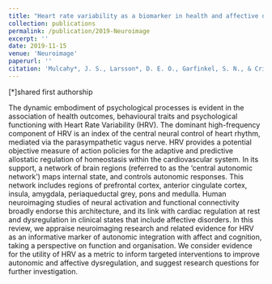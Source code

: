 ```yaml
---
title: "Heart rate variability as a biomarker in health and affective disorders: A perspective on neuroimaging studies"
collection: publications
permalink: /publication/2019-Neuroimage
excerpt: ''
date: 2019-11-15
venue: 'Neuroimage'
paperurl: ''
citation: 'Mulcahy*, J. S., Larsson*, D. E. O., Garfinkel, S. N., & Critchley, H. D. (2019). &quot;Heat rate variability as a biomarker in health and affective disorders: A perspective on neuroimaging studies.&quot; <i>Neuroimage</i>. 202.'
---
```


[*]shared first authorship

The dynamic embodiment of psychological processes is evident in the association of health outcomes, behavioural traits and psychological functioning with Heart Rate Variability (HRV). The dominant high-frequency component of HRV is an index of the central neural control of heart rhythm, mediated via the parasympathetic vagus nerve. HRV provides a potential objective measure of action policies for the adaptive and predictive allostatic regulation of homeostasis within the cardiovascular system. In its support, a network of brain regions (referred to as the ‘central autonomic network’) maps internal state, and controls autonomic responses. This network includes regions of prefrontal cortex, anterior cingulate cortex, insula, amygdala, periaqueductal grey, pons and medulla. Human neuroimaging studies of neural activation and functional connectivity broadly endorse this architecture, and its link with cardiac regulation at rest and dysregulation in clinical states that include affective disorders. In this review, we appraise neuroimaging research and related evidence for HRV as an informative marker of autonomic integration with affect and cognition, taking a perspective on function and organisation. We consider evidence for the utility of HRV as a metric to inform targeted interventions to improve autonomic and affective dysregulation, and suggest research questions for further investigation.